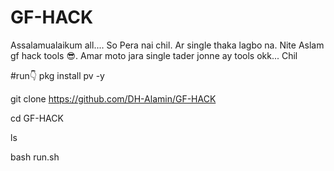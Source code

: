 # GF-HACK
Assalamualaikum all.... So Pera nai chil. Ar single thaka lagbo na. Nite Aslam gf hack tools 😎. Amar moto jara single tader jonne ay tools okk... Chil

#run👇
pkg install pv -y

git clone https://github.com/DH-Alamin/GF-HACK

cd GF-HACK

ls

bash run.sh
